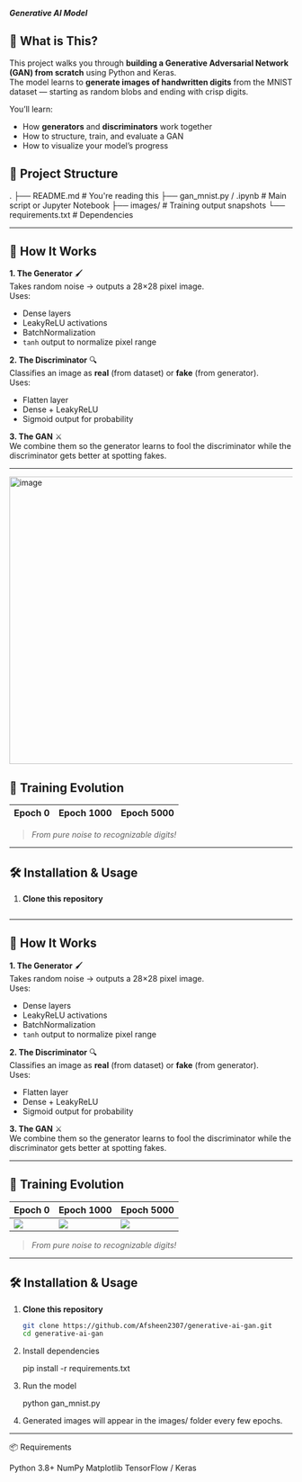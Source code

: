 ***********Generative AI Model***********

## 🚀 What is This?
This project walks you through **building a Generative Adversarial Network (GAN) from scratch** using Python and Keras.  
The model learns to **generate images of handwritten digits** from the MNIST dataset — starting as random blobs and ending with crisp digits.  

You’ll learn:
- How **generators** and **discriminators** work together
- How to structure, train, and evaluate a GAN
- How to visualize your model’s progress


## 📂 Project Structure
.
├── README.md # You're reading this
├── gan_mnist.py / .ipynb # Main script or Jupyter Notebook
├── images/ # Training output snapshots
└── requirements.txt # Dependencies



---

## 🧠 How It Works
**1. The Generator** 🖌️  
Takes random noise → outputs a 28×28 pixel image.  
Uses:
- Dense layers
- LeakyReLU activations
- BatchNormalization
- `tanh` output to normalize pixel range

**2. The Discriminator** 🔍  
Classifies an image as **real** (from dataset) or **fake** (from generator).  
Uses:
- Flatten layer
- Dense + LeakyReLU
- Sigmoid output for probability

**3. The GAN** ⚔️  
We combine them so the generator learns to fool the discriminator while the discriminator gets better at spotting fakes.

---
<img width="1201" height="511" alt="image" src="https://github.com/user-attachments/assets/af2a8186-a45a-4486-8ec7-1c08ff161298" />

## 📸 Training Evolution
| Epoch 0 | Epoch 1000 | Epoch 5000 |
|---------|------------|------------|


> _From pure noise to recognizable digits!_

---

## 🛠️ Installation & Usage
1. **Clone this repository**
   ```bash
   
---

## 🧠 How It Works
**1. The Generator** 🖌️  
Takes random noise → outputs a 28×28 pixel image.  
Uses:
- Dense layers
- LeakyReLU activations
- BatchNormalization
- `tanh` output to normalize pixel range

**2. The Discriminator** 🔍  
Classifies an image as **real** (from dataset) or **fake** (from generator).  
Uses:
- Flatten layer
- Dense + LeakyReLU
- Sigmoid output for probability

**3. The GAN** ⚔️  
We combine them so the generator learns to fool the discriminator while the discriminator gets better at spotting fakes.

---

## 📸 Training Evolution
| Epoch 0 | Epoch 1000 | Epoch 5000 |
|---------|------------|------------|
| ![](images/gan_images_0.png) | ![](images/gan_images_1000.png) | ![](images/gan_images_5000.png) |

> _From pure noise to recognizable digits!_

---

## 🛠️ Installation & Usage
1. **Clone this repository**
   ```bash
   git clone https://github.com/Afsheen2307/generative-ai-gan.git
   cd generative-ai-gan

2. Install dependencies

   pip install -r requirements.txt

3. Run the model

   python gan_mnist.py

4. Generated images will appear in the images/ folder every few epochs.

 ----------------------------------------------------------------------------------------------------------
📦 Requirements

Python 3.8+
NumPy
Matplotlib
TensorFlow / Keras
  

